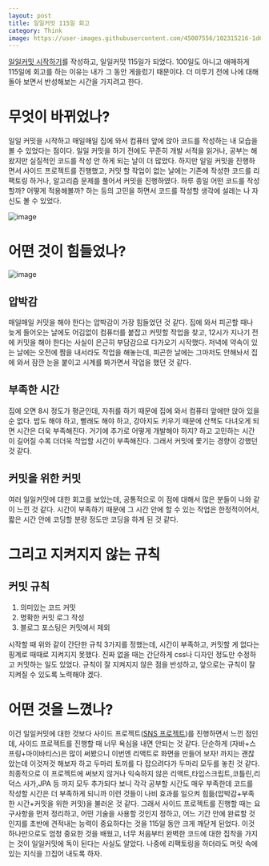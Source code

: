 ```yaml
---
layout: post
title: 일일커밋 115일 회고
category: Think
image: https://user-images.githubusercontent.com/45007556/102315216-1d6a4180-3fb7-11eb-83d6-57d45c1f4546.png
---
```

[일일커밋 시작하기](/일일커밋-시작하기)를 작성하고, 일일커밋 115일가 되었다. 100일도 아니고 애매하게 115일에 회고를 하는 이유는 내가 그 동안 게을렀기 때문이다. 더 미루기 전에 나에 대해 돌아 보면서 반성해보는 시간을 가지려고 한다.

# 무엇이 바뀌었나?
일일 커밋을 시작하고 매일매일 집에 와서 컴퓨터 앞에 앉아 코드를 작성하는 내 모습을 볼 수 있었다는 점이다. 일일 커밋을 하기 전에도 꾸준히 개발 서적을 읽거나, 공부는 해왔지만 실질적인 코드를 작성 안 하게 되는 날이 더 많았다. 하지만 일일 커밋을 진행하면서 사이드 프로젝트를 진행했고, 커밋 할 작업이 없는 날에는 기존에 작성한 코드를 리팩토링 하거나, 알고리즘 문제를 풀어서 커밋을 진행하였다. 하루 종일 어떤 코드를 작성할까? 어떻게 적용해볼까? 하는 등의 고민을 하면서 코드를 작성할 생각에 설레는 나 자신도 볼 수 있었다.

![image](https://user-images.githubusercontent.com/45007556/102243148-2f5bce00-3f3e-11eb-8b82-30d93ed791d7.png)

# 어떤 것이 힘들었나?
![image](https://user-images.githubusercontent.com/45007556/102315321-4ab6ef80-3fb7-11eb-93b0-f8a7b17235ca.png)
## 압박감
매일매일 커밋을 해야 한다는 압박감이 가장 힘들었던 것 같다. 집에 와서 피곤할 때나 늦게 들어오는 날에도 어김없이 컴퓨터를 붙잡고 커밋할 작업을 찾고, 12시가 지나기 전에 커밋을 해야 한다는 사실이 은근히 부담감으로 다가오기 시작했다. 저녁에 약속이 있는 날에는 오전에 짬을 내서라도 작업을 해놓는데, 피곤한 날에는 그마저도 안해놔서 집에 와서 잠깐 눈을 붙이고 시계를 봐가면서 작업을 했던 것 같다.
## 부족한 시간
집에 오면 8시 정도가 평균인데, 자취를 하기 때문에 집에 와서 컴퓨터 앞에만 앉아 있을 순 없다. 밥도 해야 하고, 빨래도 해야 하고, 강아지도 키우기 때문에 산책도 다녀오게 되면 시간은 더욱 부족해진다. 거기에 추가로 어떻게 개발해야 하지? 하고 고민하는 시간이 길어질 수록 더더욱 작업할 시간이 부족해진다. 그래서 커밋에 쫓기는 경향이 강했던 것 같다.
## 커밋을 위한 커밋
여러 일일커밋에 대한 회고를 보았는데, 공통적으로 이 점에 대해서 많은 분들이 나와 같이 느낀 것 같다. 시간이 부족하기 때문에 그 시간 안에 할 수 있는 작업은 한정적이어서, 짧은 시간 안에 코딩할 분량 정도만 코딩을 하게 된 것 같다.

# 그리고 지켜지지 않는 규칙
## 커밋 규칙
1. 의미있는 코드 커밋
2. 명확한 커밋 로그 작성
3. 블로그 포스팅은 커밋에서 제외  

시작할 때 위와 같이 간단한 규칙 3가지를 정했는데, 시간이 부족하고, 커밋할 게 없다는 핑계로 때때로 지켜지지 못했다. 진짜 없을 때는 간단하게 css나 디자인 정도만 수정하고 커밋하는 일도 있었다. 규칙이 잘 지켜지지 않은 점을 반성하고, 앞으로는 규칙이 잘 지켜질 수 있도록 노력해야 겠다.

# 어떤 것을 느꼈나?
이건 일일커밋에 대한 것보다 사이드 프로젝트([SNS 프로젝트](https://github.com/gunkim0318/springboot-kotlin-react-sns))를 진행하면서 느낀 점인데, 사이드 프로젝트를 진행할 때 너무 욕심을 내면 안되는 것 같다. 단순하게 (자바+스프링+마이바티스)은 많이 써봤으니 이번엔 리액트로 화면을 만들어 보자! 까지는 괜찮았는데 이것저것 해보자 하고 두마리 토끼를 다 잡으려다가 두마리 모두를 놓친 것 같다. 최종적으로 이 프로젝트에 써보지 않거나 익숙하지 않은 리액트,타입스크립트,코틀린,리덕스 사가,JPA 등 까지 모두 추가되다 보니 각각 공부할 시간도 매우 부족한데 코드를 작성할 시간은 더 부족하게 되니까 이런 것들이 나비 효과를 일으켜 힘듦(압박감+부족한 시간+커밋을 위한 커밋)을 불러온 것 같다. 그래서 사이드 프로젝트를 진행할 때는 요구사항을 먼저 정리하고, 어떤 기술을 사용할 것인지 정하고, 어느 기간 안에 완료할 것인지를 초반에 견적내는 능력이 중요하다는 것을 115일 동안 크게 깨닫게 된었다. 이것 하나만으로도 엄청 중요한 것을 배웠고, 너무 처음부터 완벽한 코드에 대한 집착을 가지는 것이 일일커밋에 독이 된다는 사실도 알았다. 나중에 리팩토링을 하더라도 머릿 속에 있는 지식을 끄집어 내도록 하자.